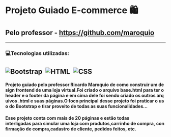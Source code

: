 # Projeto Guiado E-commerce 🛍
## Pelo professor - https://github.com/maroquio
--------

### 💻Tecnologias utilizadas:

![Bootstrap](https://img.shields.io/badge/Bootstrap-563D7C?style=for-the-badge&logo=bootstrap&logoColor=white)&nbsp;
![HTML](https://img.shields.io/badge/HTML5-E34F26?style=for-the-badge&logo=html5&logoColor=white)&nbsp;
![CSS](https://img.shields.io/badge/CSS3-1572B6?style=for-the-badge&logo=css3&logoColor=white)&nbsp;
--------------
#### Projeto guiado pelo professor Ricardo Maroquio de como construir um design frontend de uma loja virtual.Foi criado o arquivo base.html para ter o header e o footer da página e em cima dele foi sendo criado os outros arquivos .html e suas páginas.O foco principal desse projeto foi praticar o uso do Bootstrap e tirar proveito de todas as suas funcionalidades…
#### Esse projeto conta com mais de 20 páginas e estão todas interligadas para simular uma loja com produtos,carrinho de compra, confirmação de compra,cadastro de cliente, pedidos feitos, etc.

